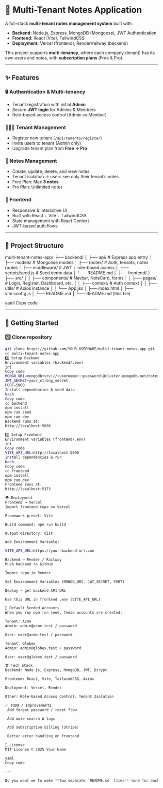 # 📝 Multi-Tenant Notes Application

A full-stack **multi-tenant notes management system** built with:

- **Backend:** Node.js, Express, MongoDB (Mongoose), JWT Authentication
- **Frontend:** React (Vite), TailwindCSS
- **Deployment:** Vercel (frontend), Render/railway (backend)

This project supports **multi-tenancy**, where each company (tenant) has its own users and notes, with **subscription plans** (Free & Pro).

---

## ✨ Features

### 🔒 Authentication & Multi-tenancy
- Tenant registration with initial **Admin**
- Secure **JWT login** for Admins & Members
- Role-based access control (Admin vs Member)

### 🧑‍🤝‍🧑 Tenant Management
- Register new tenant (`/api/tenants/register`)
- Invite users to tenant (Admin only)
- Upgrade tenant plan from **Free → Pro**

### 📝 Notes Management
- Create, update, delete, and view notes
- Tenant isolation → users see only their tenant’s notes
- Free Plan: Max **3 notes**
- Pro Plan: Unlimited notes

### 🎨 Frontend
- Responsive & interactive UI
- Built with React + Vite + TailwindCSS
- State management with React Context
- JWT-based auth flows

---

## 📂 Project Structure

multi-tenant-notes-app/
├── backend/
│ ├── api/ # Express app entry
│ ├── models/ # Mongoose models
│ ├── routes/ # Auth, tenants, notes routes
│ ├── middleware/ # JWT + role-based access
│ ├── scripts/seed.js # Seed demo data
│ └── README.md
│
├── frontend/
│ ├── src/
│ │ ├── components/ # Navbar, NoteCard, forms
│ │ ├── pages/ # Login, Register, Dashboard, etc.
│ │ ├── context/ # Auth context
│ │ ├── utils/ # Axios instance
│ │ └── App.jsx
│ ├── index.html
│ ├── vite.config.js
│ └── README.md
│
└── README.md (this file)

yaml
Copy code

---

## 🚀 Getting Started

### 1️⃣ Clone repository
```bash
git clone https://github.com/YOUR_USERNAME/multi-tenant-notes-app.git
cd multi-tenant-notes-app
2️⃣ Setup Backend
Environment variables (backend/.env)
ini
Copy code
MONGO_URI=mongodb+srv://<username>:<password>@cluster.mongodb.net/notes_db
JWT_SECRET=your_strong_secret
PORT=5000
Install dependencies & seed data
bash
Copy code
cd backend
npm install
npm run seed
npm run dev
Backend runs at:
http://localhost:5000

3️⃣ Setup Frontend
Environment variables (frontend/.env)
ini
Copy code
VITE_API_URL=http://localhost:5000
Install dependencies & run
bash
Copy code
cd frontend
npm install
npm run dev
Frontend runs at:
http://localhost:5173

🌍 Deployment
Frontend → Vercel
Import frontend repo on Vercel

Framework preset: Vite

Build command: npm run build

Output directory: dist

Add Environment Variable:

VITE_API_URL=https://your-backend-url.com

Backend → Render / Railway
Push backend to GitHub

Import repo in Render

Set Environment Variables (MONGO_URI, JWT_SECRET, PORT)

Deploy → get backend API URL

Use this URL in frontend .env (VITE_API_URL)

🔑 Default Seeded Accounts
When you run npm run seed, these accounts are created:

Tenant: Acme
Admin: admin@acme.test / password

User: user@acme.test / password

Tenant: Globex
Admin: admin@globex.test / password

User: user@globex.test / password

🛠 Tech Stack
Backend: Node.js, Express, MongoDB, JWT, Bcrypt

Frontend: React, Vite, TailwindCSS, Axios

Deployment: Vercel, Render

Other: Role-based Access Control, Tenant Isolation

✅ TODO / Improvements
 Add forgot password / reset flow

 Add note search & tags

 Add subscription billing (Stripe)

 Better error handling on frontend

📜 License
MIT License © 2025 Your Name

yaml
Copy code

---

Do you want me to make **two separate `README.md` files** (one for backend, one for frontend) as well, or keep just this root README?